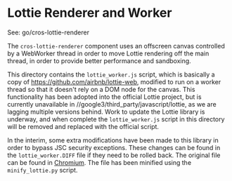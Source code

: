# Lottie Renderer and Worker

See: go/cros-lottie-renderer

The `cros-lottie-renderer` component uses an offscreen canvas controlled by
a WebWorker thread in order to move Lottie rendering off the main thread, in
order to provide better performance and sandboxing.

This directory contains the `lottie_worker.js` script, which is basically a copy
of https://github.com/airbnb/lottie-web, modified to run on a worker thread
so that it doesn't rely on a DOM node for the canvas. This functionality has
been adopted into the official Lottie project, but is currently unavailable in
//google3/third_party/javascript/lottie, as we are lagging multiple versions
behind. Work to update the Lottie library is underway, and when complete the
`lottie_worker.js` script in this directory will be removed and replaced with
the official script.

In the interim, some extra modifications have been made to this library in order
to bypass JSC security exceptions. These changes can be found in the
`lottie_worker.DIFF` file if they need to be rolled back. The original file
can be found in [Chromium](https://crsrc.org/c/third_party/lottie/lottie_worker.js?q=lottie_worker.js). The file has been minified using the `minify_lottie.py`
script.
